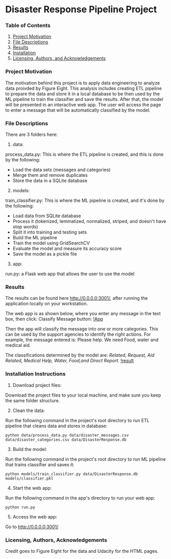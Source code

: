 # Disaster Response Pipeline Project

### Table of Contents
1.	[Project Motivation](#project-motivation)
2.	[File Descriptions](#file-descriptions)
3.	[Results](#results)
4.	[Installation](#installation)
5.	[Licensing, Authors, and Acknowledgements](#licensing-authors-and-acknowledgements)

### Project Motivation

The motivation behind this project is to apply data engineering to analyze data proivded by Figure Eight. This analysis includes creating ETL pipeline to prepare the data and store it in a local database to be then used by the ML pipeline to train the classifier and save the results. After that, the model will be presented in an interactive web app. The user will access the page to enter a message that will be automatically classified by the model.


### File Descriptions
There are 3 folders here:
1. data:

process_data.py: This is where the ETL pipeline is created, and this is done by the following: 
- Load the data sets (messages and categories) 
- Merge them and remove duplicates 
- Store the data in a SQLite database

2. models:

train_classifier.py: This is where the ML pipeline is created, and it's done by the following: 
- Load data from SQLite database 
- Process it (tokenized, lemmatized, normalized, striped, and doesn't have stop words) 
- Split it into training and testing sets 
- Build the ML pipeline 
- Train the model using GridSearchCV 
- Evaluate the model and measure its accuracy score 
- Save the model as a pickle file

3. app:

run.py: a Flask web app that allows the user to use the model


### Results
The results can be found here  http://0.0.0.0:3001/, after running the application locally on your workstation.

The web app is as shown below, where you enter any message in the text box, then click: Classify Message button:
[!App](../master/images/1.png)

Then the app will classify the message into one or more categories. This can be used by the support agencies to identify the right actions. For example, the message entered is: Please help. We need Food, water and medical aid.

The classifications determined by the model are: *Related, Request, Aid Related, Medical Help, Water, Food,and Direct Report.*
[!result](../master/images/3.png)



### Installation Instructions
1. Download project files:

Download the project files to your local machine, and make sure you keep the same folder structure.

2. Clean the data: 

Run the following command in the project's root directory to run ETL pipeline that cleans data and stores in database:
    
    python data/process_data.py data/disaster_messages.csv data/disaster_categories.csv data/DisasterResponse.db

3. Build the model:

Run the following command in the project's root directory to run ML pipeline that trains classifier and saves it:
    
    python models/train_classifier.py data/DisasterResponse.db models/classifier.pkl

4. Start the web app:

Run the following command in the app's directory to run your web app:

    python run.py


5. Access the web app:

Go to http://0.0.0.0:3001/


### Licensing, Authors, Acknowledgements
Credit goes to Figure Eight for the data and Udacity for the HTML pages. 
